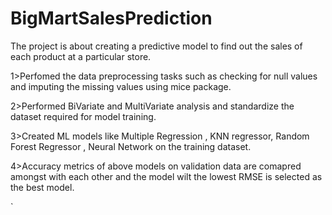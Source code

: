 # BigMartSalesPrediction
The project is about creating a predictive model to find out the sales of each product at a particular store.

1>Perfomed the data preprocessing tasks such as checking for null values and imputing the missing  values using  mice package.

2>Performed BiVariate and MultiVariate analysis and standardize the dataset required for model training.

3>Created ML models like Multiple Regression , KNN regressor, Random Forest Regressor , Neural Network on the training  dataset.

4>Accuracy metrics of above models on validation data are comapred amongst with each other and the model wilt the lowest RMSE is selected as the best model.

`  
